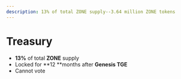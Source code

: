 ```yaml
---
description: 13% of total ZONE supply--3.64 million ZONE tokens
---
```


# Treasury

* **13%** of total **ZONE** supply
* Locked for **12 **months after **Genesis TGE**
* Cannot vote

